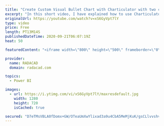 ```yaml
---
title: "Create Custom Visual Bullet Chart with Charticulator with two categories"
excerpt: "In this short video, I have explained how to use Charticulator for creating a Bullet chart with two categories."
originalUrl: https://youtube.com/watch?v=xS6GyVpt7lY
type: video
price: Free
length: PT13M14S
publishedDateTime: 2020-09-21T06:07:19Z
heat: 50

featuredContent: "<iframe width=\"800\" height=\"500\" frameborder=\"0\" src=\"https://www.youtube.com/embed/xS6GyVpt7lY\" allow=\"accelerometer; autoplay; encrypted-media; gyroscope; picture-in-picture\" allowfullscreen></iframe>"

provider:
  name: RADACAD
  domain: radacad.com

topics:
  - Power BI

images:
  - url: https://i.ytimg.com/vi/xS6GyVpt7lY/maxresdefault.jpg
    width: 1280
    height: 720
    isCached: true

secured: "D7eTMsVBLA0fDomx+GW/OTeaUmXwYlixad3a9u4CbA5MeMjKuK/gsCLlvvshv+UC4CtUePhOsgAeOUyXkqbh56cWfHZ+r5e0zR034AjLKgY18rJtc4XvqcfRL4vEUxlfaHqCl7HryYic8uxq9KS8c3shvwWOi+M5RUI2nshtRm/D7emBMgPGLf/uiMpwsPObf7iiZpqXWbPFPgSAqNWOJsCWdHWGZeymZTBzhlBwBDW7YsxO17FxLhaA58pXCwNXCvgMI9J42rh4z1OuNTEDZYn+/A7/2ZZe6cDOvAd1ednZjS/UKe8mf8MAwixw90UhLtp8pCIn7LPXU4Ku5wLTd2MrGxMuWc3RHD/2kfyKWhh1afTFEtn8gn7VAAiRfQNJQjYdbXWpTYJXy6yGY4RfUAZL9NOgVnXpOTEAVB2ODuo=;IiFvey4U4wBmmr3NQCePUw=="
---
```


